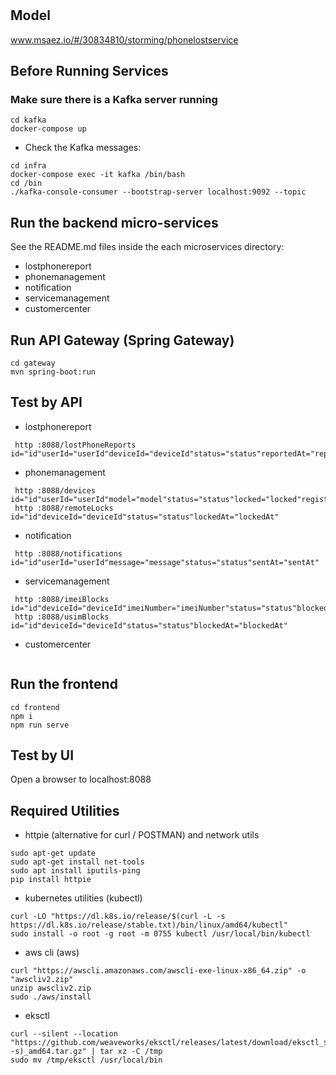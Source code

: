 # 

## Model
www.msaez.io/#/30834810/storming/phonelostservice

## Before Running Services
### Make sure there is a Kafka server running
```
cd kafka
docker-compose up
```
- Check the Kafka messages:
```
cd infra
docker-compose exec -it kafka /bin/bash
cd /bin
./kafka-console-consumer --bootstrap-server localhost:9092 --topic
```

## Run the backend micro-services
See the README.md files inside the each microservices directory:

- lostphonereport
- phonemanagement
- notification
- servicemanagement
- customercenter


## Run API Gateway (Spring Gateway)
```
cd gateway
mvn spring-boot:run
```

## Test by API
- lostphonereport
```
 http :8088/lostPhoneReports id="id"userId="userId"deviceId="deviceId"status="status"reportedAt="reportedAt"
```
- phonemanagement
```
 http :8088/devices id="id"userId="userId"model="model"status="status"locked="locked"registeredAt="registeredAt"updatedAt="updatedAt"
 http :8088/remoteLocks id="id"deviceId="deviceId"status="status"lockedAt="lockedAt"
```
- notification
```
 http :8088/notifications id="id"userId="userId"message="message"status="status"sentAt="sentAt"
```
- servicemanagement
```
 http :8088/imeiBlocks id="id"deviceId="deviceId"imeiNumber="imeiNumber"status="status"blockedAt="blockedAt"
 http :8088/usimBlocks id="id"deviceId="deviceId"status="status"blockedAt="blockedAt"
```
- customercenter
```
```


## Run the frontend
```
cd frontend
npm i
npm run serve
```

## Test by UI
Open a browser to localhost:8088

## Required Utilities

- httpie (alternative for curl / POSTMAN) and network utils
```
sudo apt-get update
sudo apt-get install net-tools
sudo apt install iputils-ping
pip install httpie
```

- kubernetes utilities (kubectl)
```
curl -LO "https://dl.k8s.io/release/$(curl -L -s https://dl.k8s.io/release/stable.txt)/bin/linux/amd64/kubectl"
sudo install -o root -g root -m 0755 kubectl /usr/local/bin/kubectl
```

- aws cli (aws)
```
curl "https://awscli.amazonaws.com/awscli-exe-linux-x86_64.zip" -o "awscliv2.zip"
unzip awscliv2.zip
sudo ./aws/install
```

- eksctl 
```
curl --silent --location "https://github.com/weaveworks/eksctl/releases/latest/download/eksctl_$(uname -s)_amd64.tar.gz" | tar xz -C /tmp
sudo mv /tmp/eksctl /usr/local/bin
```
